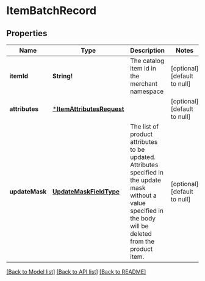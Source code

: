 # ItemBatchRecord

## Properties
Name | Type | Description | Notes
------------ | ------------- | ------------- | -------------
**itemId** | **String!** | The catalog item id in the merchant namespace | [optional] [default to null]
**attributes** | [***ItemAttributesRequest**](ItemAttributesRequest.md) |  | [optional] [default to null]
**updateMask** | [**UpdateMaskFieldType**](UpdateMaskFieldType.md) | The list of product attributes to be updated. Attributes specified in the update mask without a value specified in the body will be deleted from the product item. | [optional] [default to null]

[[Back to Model list]](../README.md#documentation-for-models) [[Back to API list]](../README.md#documentation-for-api-endpoints) [[Back to README]](../README.md)


